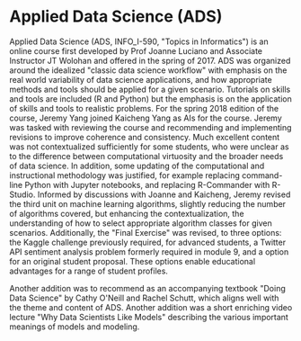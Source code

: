 # Applied Data Science (ADS)

Applied Data Science (ADS, INFO_I-590, "Topics in Informatics") is an online course first
developed by Prof Joanne Luciano and Associate Instructor JT Wolohan and offered in the
spring of 2017.  ADS was organized around the idealized "classic data science workflow"
with emphasis on the real world variability of data science applications, and how
appropriate methods and tools should be applied for a given scenario.  Tutorials on skills
and tools are included (R and Python) but the emphasis is on the application of skills and
tools to realistic problems.  For the spring 2018 edition of the course, Jeremy Yang
joined Kaicheng Yang as AIs for the course.  Jeremy was tasked with reviewing the course
and recommending and implementing revisions to improve coherence and consistency.  Much
excellent content was not contextualized sufficiently for some students, who were unclear
as to the difference between computational virtuosity and the broader needs of data
science.  In addition, some updating of the computational and instructional methodology
was justified, for example replacing command-line Python with Jupyter notebooks, and
replacing R-Commander with R-Studio.  Informed by discussions with Joanne and Kaicheng,
Jeremy revised the third unit on machine learning algorithms, slightly reducing the number
of algorithms covered, but enhancing the contextualization, the understanding of how to
select appropriate algorithm classes for given scenarios.  Additionally, the "Final
Exercise" was revised, to three options: the Kaggle challenge previously required, for
advanced students, a Twitter API sentiment analysis problem formerly required in module 9,
and a option for an original student proposal.  These options enable educational
advantages for a range of student profiles.

Another addition was to recommend as an accompanying textbook "Doing Data Science" by
Cathy O'Neill and Rachel Schutt, which aligns well with the theme and content of ADS.
Another addition was a short enriching video lecture "Why Data Scientists Like Models"
describing the various important meanings of models and modeling.
